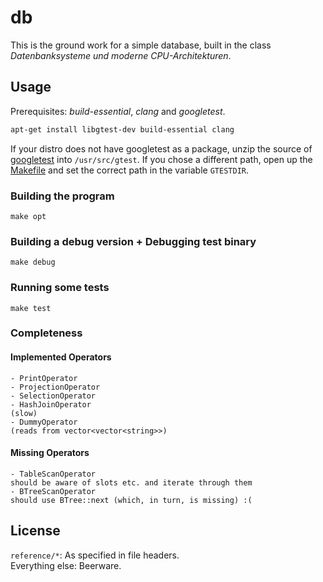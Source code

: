
# db

This is the ground work for a simple database, built in the class _Datenbanksysteme und moderne CPU-Architekturen_.

## Usage

Prerequisites: _build-essential_, _clang_ and _googletest_.

```bash
apt-get install libgtest-dev build-essential clang
```

If your distro does not have googletest as a package, unzip the source of [googletest][gtest] into `/usr/src/gtest`. If you chose a different path, open up the [Makefile][makefile] and set the correct path in the variable `GTESTDIR`.

[gtest]: https://code.google.com/p/googletest/downloads/list
[makefile]: https://bitbucket.org/cfstras/db/src/master/Makefile

### Building the program

    make opt

### Building a debug version + Debugging test binary

    make debug

### Running some tests

    make test

### Completeness
#### Implemented Operators
    - PrintOperator
    - ProjectionOperator
    - SelectionOperator
    - HashJoinOperator  
    (slow)
    - DummyOperator  
    (reads from vector<vector<string>>)

#### Missing Operators
    - TableScanOperator  
    should be aware of slots etc. and iterate through them
    - BTreeScanOperator  
    should use BTree::next (which, in turn, is missing) :(

## License

`reference/*`: As specified in file headers.  
Everything else: Beerware.
